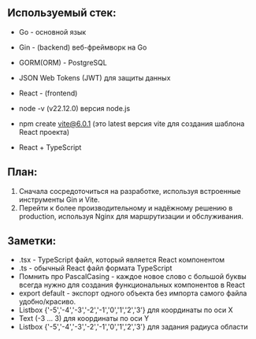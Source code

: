 Используемый стек:
-
- Go - основной язык
- Gin - (backend) веб-фреймворк на Go 
- GORM(ORM) - PostgreSQL
- JSON Web Tokens (JWT) для защиты данных


- React - (frontend)
- node -v (v22.12.0) версия node.js
- npm create vite@6.0.1 (это latest версия vite для создания шаблона React проекта)
- React + TypeScript

План:
-
1. Сначала сосредоточиться на разработке, используя встроенные инструменты Gin и Vite.
2. Перейти к более производительному и надёжному решению в production, используя Nginx для маршрутизации и обслуживания.


Заметки:
-
- .tsx - TypeScript файл, который является React компонентом
- .ts - обычный React файл формата TypeScript 
- Помнить про PascalCasing - каждое новое слово с большой буквы всегда нужно для создания функциональных компонентов в React
- export default - экспорт одного объекта без импорта самого файла удобно/красиво.
- Listbox {'-5','-4','-3','-2','-1','0','1','2','3'} для координаты по оси X
- Text (-3 ... 3) для координаты по оси Y
- Listbox {'-5','-4','-3','-2','-1','0','1','2','3'} для задания радиуса области